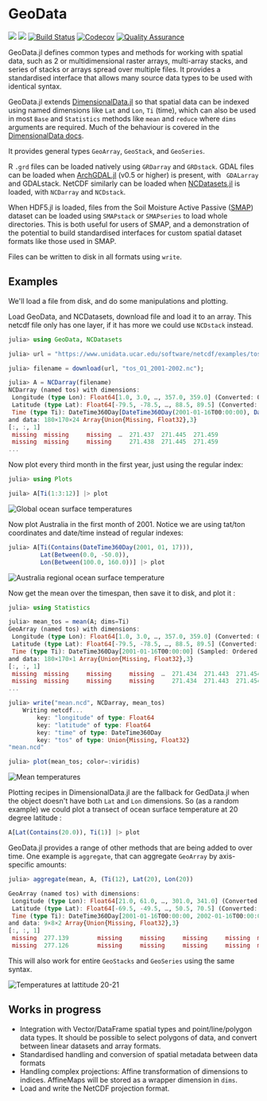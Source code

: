 # GeoData

[![](https://img.shields.io/badge/docs-stable-blue.svg)](https://rafaqz.github.io/GeoData.jl/stable)
[![](https://img.shields.io/badge/docs-dev-blue.svg)](https://rafaqz.github.io/GeoData.jl/dev)
[![Build Status](https://travis-ci.org/rafaqz/GeoData.jl.svg?branch=master)](https://travis-ci.org/rafaqz/GeoData.jl)
[![Codecov](https://codecov.io/gh/rafaqz/GeoData.jl/branch/master/graph/badge.svg)](https://codecov.io/gh/rafaqz/GeoData.jl)
[![Quality Assurance](https://img.shields.io/badge/GeoData.jl-%F0%9F%8C%A2-aqua.svg)](https://github.com/rafaqz/GeoData.jl)

GeoData.jl defines common types and methods for working with spatial data,
such as 2 or multidimensional raster arrays, multi-array stacks, and series of
stacks or arrays spread over multiple files. It provides a standardised
interface that allows many source data types to be used with identical syntax.

GeoData.jl extends
[DimensionalData.jl](https://github.com/rafaqz/DimensionalData.jl) so that
spatial data can be indexed using named dimensions like `Lat` and `Lon`, `Ti`
(time), which can also be used in most `Base` and `Statistics` methods like
`mean` and `reduce` where `dims` arguments are required. Much of the behaviour
is covered in the [DimensionalData
docs](https://rafaqz.github.io/DimensionalData.jl/stable/).

It provides general types `GeoArray`, `GeoStack`, and `GeoSeries`. 

R `.grd` files can be loaded natively using `GRDarray` and `GRDstack`. 
GDAL files can be loaded when
[ArchGDAL.jl](https://github.com/yeesian/ArchGDAL.jl) (v0.5 or higher) is
present, with ` GDALarray` and GDALstack. NetCDF similarly can be loaded when
[NCDatasets.jl](https://github.com/Alexander-Barth/NCDatasets.jl) is loaded,
with `NCDarray` and `NCDstack`.

When HDF5.jl is loaded, files from the Soil Moisture Active Passive
([SMAP](https://smap.jpl.nasa.gov/)) dataset can be loaded using `SMAPstack`
or `SMAPseries` to load whole directories. This is both useful for users of
SMAP, and a demonstration of the potential to build standardised interfaces 
for custom spatial dataset formats like those used in SMAP.

Files can be written to disk in all formats using `write`.

## Examples

We'll load a file from disk, and do some manipulations and plotting.

Load GeoData, and NCDatasets, download file and load it to 
an array. This netcdf file only has one layer, if it has more we 
could use `NCDstack` instead.

```julia
julia> using GeoData, NCDatasets

julia> url = "https://www.unidata.ucar.edu/software/netcdf/examples/tos_O1_2001-2002.nc";

julia> filename = download(url, "tos_O1_2001-2002.nc");

julia> A = NCDarray(filename)
NCDarray (named tos) with dimensions:
 Longitude (type Lon): Float64[1.0, 3.0, …, 357.0, 359.0] (Converted: Ordered Regular Intervals)
 Latitude (type Lat): Float64[-79.5, -78.5, …, 88.5, 89.5] (Converted: Ordered Regular Intervals)
 Time (type Ti): DateTime360Day[DateTime360Day(2001-01-16T00:00:00), DateTime360Day(2001-02-16T00:00:00), …, DateTime360Day(2002-11-16T00:00:00), DateTime360Day(2002-12-16T00:00:00)] (Sampled: Ordered Irregular Intervals)
and data: 180×170×24 Array{Union{Missing, Float32},3}
[:, :, 1]
 missing  missing     missing  …  271.437  271.445  271.459
 missing  missing     missing     271.438  271.445  271.459
...
```

Now plot every third month in the first year, just using the regular index:

```julia
julia> using Plots

juila> A[Ti(1:3:12)] |> plot
```

![Global ocean surface temperatures](https://raw.githubusercontent.com/rafaqz/GeoData.jl/media/four_pane_map.png)

Now plot Australia in the first month of 2001. Notice we are using tat/ton coordinates 
and date/time instead of regular indexes:

```julia
julia> A[Ti(Contains(DateTime360Day(2001, 01, 17))), 
         Lat(Between(0.0, -50.0)), 
         Lon(Between(100.0, 160.0))] |> plot
```

![Australia regional ocean surface temperature](https://raw.githubusercontent.com/rafaqz/GeoData.jl/media/aus.png)

Now get the mean over the timespan, then save it to disk, and plot it :

```julia
julia> using Statistics

julia> mean_tos = mean(A; dims=Ti)
GeoArray (named tos) with dimensions:
 Longitude (type Lon): Float64[1.0, 3.0, …, 357.0, 359.0] (Converted: Ordered Regular Intervals)
 Latitude (type Lat): Float64[-79.5, -78.5, …, 88.5, 89.5] (Converted: Ordered Regular Intervals)
 Time (type Ti): DateTime360Day[2001-01-16T00:00:00] (Sampled: Ordered Irregular Intervals)
and data: 180×170×1 Array{Union{Missing, Float32},3}
[:, :, 1]
 missing  missing     missing     missing  …  271.434  271.443  271.454
 missing  missing     missing     missing     271.434  271.443  271.454
...

julia> write("mean.ncd", NCDarray, mean_tos)
    Writing netcdf...
        key: "longitude" of type: Float64
        key: "latitude" of type: Float64
        key: "time" of type: DateTime360Day
        key: "tos" of type: Union{Missing, Float32}
"mean.ncd"

julia> plot(mean_tos; color=:viridis) 
```

![Mean temperatures](https://raw.githubusercontent.com/rafaqz/GeoData.jl/media/mean.png)

Plotting recipes in DimensionalData.jl are the fallback for GedData.jl when 
the object doesn't have both `Lat` and `Lon` dimensions. So (as a random example) we 
could plot a transect of ocean surface temperature at 20 degree latitude :

```julia
A[Lat(Contains(20.0)), Ti(1)] |> plot
```

GeoData.jl provides a range of other methods that are being added to over time.
One example is `aggregate`, that can aggregate `GeoArray` by axis-specific amounts:

```julia
julia> aggregate(mean, A, (Ti(12), Lat(20), Lon(20))

GeoArray (named tos) with dimensions:
 Longitude (type Lon): Float64[21.0, 61.0, …, 301.0, 341.0] (Converted: Ordered Regular Intervals)
 Latitude (type Lat): Float64[-69.5, -49.5, …, 50.5, 70.5] (Converted: Ordered Regular Intervals)
 Time (type Ti): DateTime360Day[2001-01-16T00:00:00, 2002-01-16T00:00:00] (Sampled: Ordered Irregular Intervals)
and data: 9×8×2 Array{Union{Missing, Float32},3}
[:, :, 1]
 missing  277.139        missing     missing     missing     missing  missing  missing
 missing  277.126        missing     missing     missing     missing  missing  missing
```

This will also work for entire `GeoStacks` and `GeoSeries` using the same syntax.



![Temperatures at lattitude 20-21](https://raw.githubusercontent.com/rafaqz/GeoData.jl/media/lat_20.png)


## Works in progress

- Integration with Vector/DataFrame spatial types and point/line/polygon data
  types. It should be possible to select polygons of data, and convert between
  linear datasets and array formats.
- Standardised handling and conversion of spatial metadata between data formats
- Handling complex projections: Affine transformation of dimensions to indices.
  AffineMaps will be stored as a wrapper dimension in `dims`.
- Load and write the NetCDF projection format.

